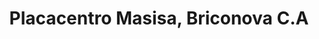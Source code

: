 ---
title: "Placacentro Masisa, Briconova C.A"
url: /guarenas/placacentro-masisa-briconova-c-a/
shop: comercio
---